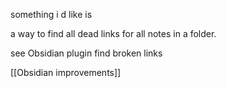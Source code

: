 something i d like is 

a way to find all dead links for all notes in a folder.

see Obsidian plugin find broken links

[[Obsidian improvements]]